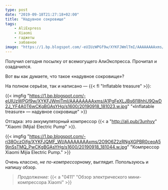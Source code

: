 ```yaml
---
type: post
date: "2019-09-18T21:27:18+02:00"
title: "Надувное сокровище"
tags:
    - AliExpress
    - Xiaomi
    - гаджеты
    - забавное
image: "https://1.bp.blogspot.com/-eUIUzWPGf9w/XYKFJWmlTmI/AAAAAAAAxms/A1PgFeXLJBs6l18hhU9QwD2J_YF4A0T6wCKgBGAsYHg/s1600/20190918_181023.w.jpg"
---
```


Получил сегодня посылку от всемогущего АлиЭкспресса. Прочитал и озадачился.

Вот вы как думаете, что такое «надувное сокровище»?

<!--more-->

На полном серьёзе, так и написано — {{< fl "Inflatable treasure" >}}:

{{< imgfig "https://1.bp.blogspot.com/-eUIUzWPGf9w/XYKFJWmlTmI/AAAAAAAAxms/A1PgFeXLJBs6l18hhU9QwD2J_YF4A0T6wCKgBGAsYHg/s1600/20190918_181023.w.jpg" "«Inflatable treasure» — надувное сокровище" >}}

Отгадка: это аккумуляторный компрессор {{< a "http://ali.pub/3unhyy" "Xiaomi (Mijia) Electric Pump" >}}.

{{< imgfig "https://1.bp.blogspot.com/-ri38OczOifg/XYKFJQMF_WI/AAAAAAAAxms/2O9O6Z2zRNgXGPBR0ceoA59jnSsTMQ_PwCKgBGAsYHg/s1600/20190918_181044.w.jpg" "Компрессор Xiaomi Mijia Electric Pump." >}}

Очень классно, *не по-компрессорному*, выглядит. Попользуюсь и напишу обзор.

> *Продолжение:* {{< a "0411" "Обзор электрического мини-компрессора Xiaomi" >}}